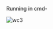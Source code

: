 Running in cmd-

![wc3](https://user-images.githubusercontent.com/56959280/85230386-4b5a3900-b40d-11ea-94d0-5d4241d79319.PNG)
